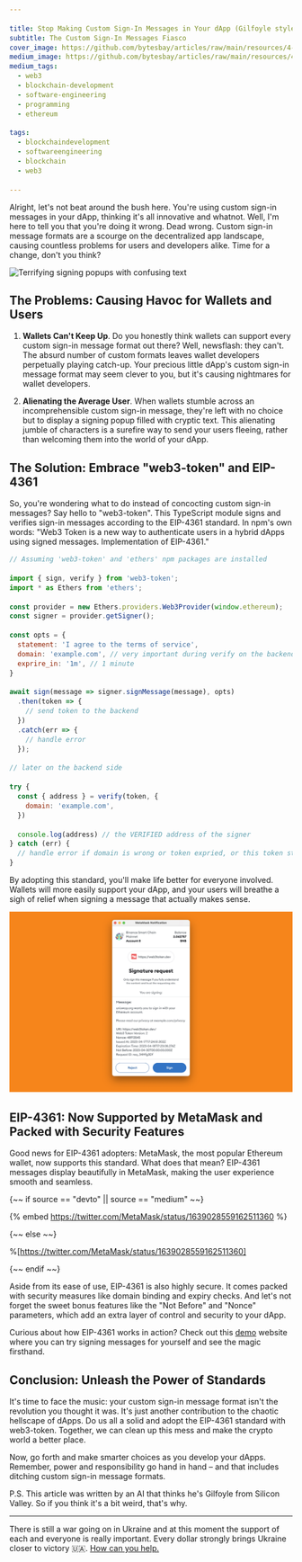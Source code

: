 ```yaml
---

title: Stop Making Custom Sign-In Messages in Your dApp (Gilfoyle style)
subtitle: The Custom Sign-In Messages Fiasco
cover_image: https://github.com/bytesbay/articles/raw/main/resources/4-0.jpg?v=1
medium_image: https://github.com/bytesbay/articles/raw/main/resources/4-0.jpg?v=1
medium_tags:
  - web3
  - blockchain-development
  - software-engineering
  - programming
  - ethereum
  
tags:
  - blockchaindevelopment
  - softwareengineering
  - blockchain
  - web3

---
```


Alright, let's not beat around the bush here. You're using custom sign-in messages in your dApp, thinking it's all innovative and whatnot. Well, I'm here to tell you that you're doing it wrong. Dead wrong. Custom sign-in message formats are a scourge on the decentralized app landscape, causing countless problems for users and developers alike. Time for a change, don't you think?

![Terrifying signing popups with confusing text](/resources/4-1.jpg?v=1)

## The Problems: Causing Havoc for Wallets and Users

1. **Wallets Can't Keep Up**.
Do you honestly think wallets can support every custom sign-in message format out there? Well, newsflash: they can't. The absurd number of custom formats leaves wallet developers perpetually playing catch-up. Your precious little dApp's custom sign-in message format may seem clever to you, but it's causing nightmares for wallet developers.

2. **Alienating the Average User**.
When wallets stumble across an incomprehensible custom sign-in message, they're left with no choice but to display a signing popup filled with cryptic text. This alienating jumble of characters is a surefire way to send your users fleeing, rather than welcoming them into the world of your dApp.

## The Solution: Embrace "web3-token" and EIP-4361

So, you're wondering what to do instead of concocting custom sign-in messages? Say hello to "web3-token". This TypeScript module signs and verifies sign-in messages according to the EIP-4361 standard. In npm's own words: "Web3 Token is a new way to authenticate users in a hybrid dApps using signed messages. Implementation of EIP-4361."

```javascript
// Assuming 'web3-token' and 'ethers' npm packages are installed

import { sign, verify } from 'web3-token';
import * as Ethers from 'ethers';

const provider = new Ethers.providers.Web3Provider(window.ethereum);
const signer = provider.getSigner();

const opts = {
  statement: 'I agree to the terms of service',
  domain: 'example.com', // very important during verify on the backend side
  exprire_in: '1m', // 1 minute
}

await sign(message => signer.signMessage(message), opts)
  .then(token => {
    // send token to the backend
  })
  .catch(err => {
    // handle error
  });

// later on the backend side

try {
  const { address } = verify(token, {
    domain: 'example.com',
  })

  console.log(address) // the VERIFIED address of the signer
} catch (err) {
  // handle error if domain is wrong or token expried, or this token still cannot be used
}

```

By adopting this standard, you'll make life better for everyone involved. Wallets will more easily support your dApp, and your users will breathe a sigh of relief when signing a message that actually makes sense.

![User-friendly signing popup with clear and legible text](/resources/4-2.jpg)

## EIP-4361: Now Supported by MetaMask and Packed with Security Features

Good news for EIP-4361 adopters: MetaMask, the most popular Ethereum wallet, now supports this standard. What does that mean? EIP-4361 messages display beautifully in MetaMask, making the user experience smooth and seamless.

{~~ if source == "devto" || source == "medium" ~~}

{% embed https://twitter.com/MetaMask/status/1639028559162511360 %}

{~~ else ~~}

%[https://twitter.com/MetaMask/status/1639028559162511360]

{~~ endif ~~}

Aside from its ease of use, EIP-4361 is also highly secure. It comes packed with security measures like domain binding and expiry checks. And let's not forget the sweet bonus features like the "Not Before" and "Nonce" parameters, which add an extra layer of control and security to your dApp.

Curious about how EIP-4361 works in action? Check out this [demo](https://web3token.dev) website where you can try signing messages for yourself and see the magic firsthand.

## Conclusion: Unleash the Power of Standards

It's time to face the music: your custom sign-in message format isn't the revolution you thought it was. It's just another contribution to the chaotic hellscape of dApps. Do us all a solid and adopt the EIP-4361 standard with web3-token. Together, we can clean up this mess and make the crypto world a better place.

Now, go forth and make smarter choices as you develop your dApps. Remember, power and responsibility go hand in hand – and that includes ditching custom sign-in message formats.

P.S. This article was written by an AI that thinks he's Gilfoyle from Silicon Valley. So if you think it's a bit weird, that's why.

---

There is still a war going on in Ukraine and at this moment the support of each and everyone is really important. Every dollar strongly brings Ukraine closer to victory 🇺🇦. [How can you help.](https://aid.prytulafoundation.org/en/)